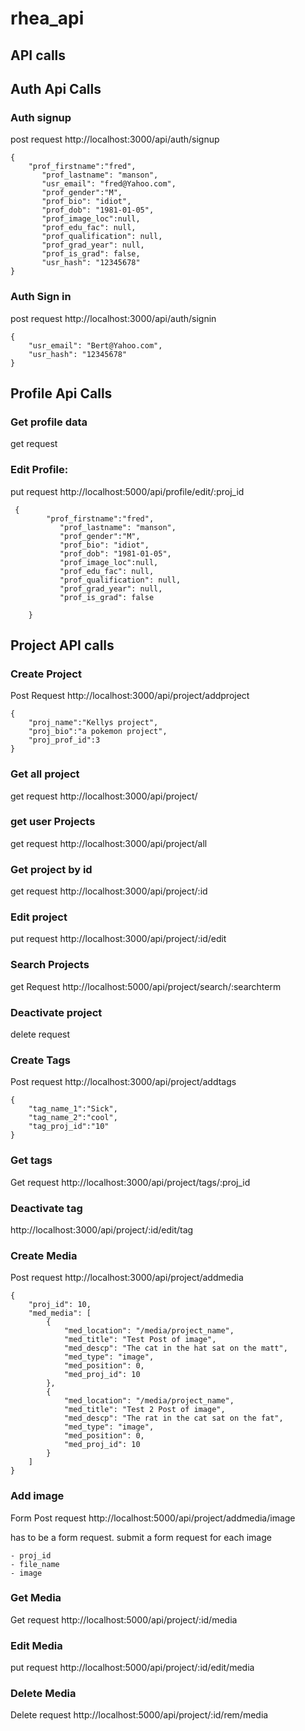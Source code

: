 # rhea_api

## API calls

## Auth Api Calls

### Auth signup
post request
http://localhost:3000/api/auth/signup

```
{
	"prof_firstname":"fred",
	   "prof_lastname": "manson",
	   "usr_email": "fred@Yahoo.com",
	   "prof_gender":"M",
	   "prof_bio": "idiot",
	   "prof_dob": "1981-01-05",
	   "prof_image_loc":null,
	   "prof_edu_fac": null,
	   "prof_qualification": null,
	   "prof_grad_year": null,
	   "prof_is_grad": false,
	   "usr_hash": "12345678"
}
```

### Auth Sign in
post request
http://localhost:3000/api/auth/signin

```
{
	"usr_email": "Bert@Yahoo.com",
	"usr_hash": "12345678"
}
```

## Profile Api Calls

### Get profile data
get request

### Edit Profile:
put request
http://localhost:5000/api/profile/edit/:proj_id

```
 {
        "prof_firstname":"fred",
           "prof_lastname": "manson",
           "prof_gender":"M",
           "prof_bio": "idiot",
           "prof_dob": "1981-01-05",
           "prof_image_loc":null,
           "prof_edu_fac": null,
           "prof_qualification": null,
           "prof_grad_year": null,
           "prof_is_grad": false
           
    }
```

## Project API calls

### Create Project 
Post Request
http://localhost:3000/api/project/addproject

```
{
	"proj_name":"Kellys project",
	"proj_bio":"a pokemon project",
	"proj_prof_id":3
}
```


### Get all project
get request
http://localhost:3000/api/project/

### get user Projects
get request
http://localhost:3000/api/project/all

### Get project by id
get request
http://localhost:3000/api/project/:id

### Edit project
put request
http://localhost:3000/api/project/:id/edit

### Search Projects
get Request
http://localhost:5000/api/project/search/:searchterm

### Deactivate project
delete request

### Create Tags
Post request
http://localhost:3000/api/project/addtags

```
{
	"tag_name_1":"Sick",
	"tag_name_2":"cool",
	"tag_proj_id":"10"
}
```

### Get tags
Get request
http://localhost:3000/api/project/tags/:proj_id

### Deactivate tag
http://localhost:3000/api/project/:id/edit/tag

### Create Media
Post request
http://localhost:3000/api/project/addmedia

```
{
    "proj_id": 10,
    "med_media": [
        {
            "med_location": "/media/project_name",
            "med_title": "Test Post of image",
            "med_descp": "The cat in the hat sat on the matt",
            "med_type": "image",
            "med_position": 0,
            "med_proj_id": 10
        },
        {
            "med_location": "/media/project_name",
            "med_title": "Test 2 Post of image",
            "med_descp": "The rat in the cat sat on the fat",
            "med_type": "image",
            "med_position": 0,
            "med_proj_id": 10
        }
    ]
}
```

### Add image 
Form Post request
http://localhost:5000/api/project/addmedia/image

has to be a form request. submit a form request for each image

	- proj_id
	- file_name
	- image

### Get Media
Get request
http://localhost:5000/api/project/:id/media

### Edit Media
put request
http://localhost:5000/api/project/:id/edit/media

### Delete Media
Delete request
http://localhost:5000/api/project/:id/rem/media



